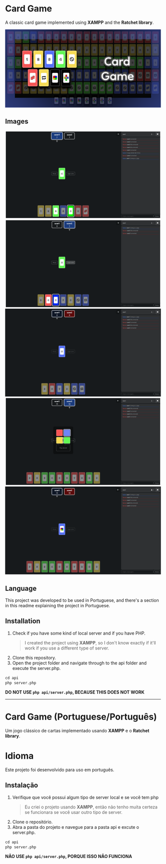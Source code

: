 # Card Game

A classic card game implemented using **XAMPP** and the **Ratchet library**.

![Cover image](https://raw.githubusercontent.com/GiovanniEliasDaRosa/Card-Game/main/Card.png)

## Images

![Image 1 of the game](https://raw.githubusercontent.com/GiovanniEliasDaRosa/Card-Game/main/readmeimg/image1.png)
![Image 2 of the game](https://raw.githubusercontent.com/GiovanniEliasDaRosa/Card-Game/main/readmeimg/image2.png)
![Image 3 of the game](https://raw.githubusercontent.com/GiovanniEliasDaRosa/Card-Game/main/readmeimg/image3.png)
![Image 4 of the game](https://raw.githubusercontent.com/GiovanniEliasDaRosa/Card-Game/main/readmeimg/image4.png)
![Image 5 of the game](https://raw.githubusercontent.com/GiovanniEliasDaRosa/Card-Game/main/readmeimg/image5.png)

## Language

This project was developed to be used in Portuguese, and there's a section in this readme explaining the project in Portuguese.

## Installation

1. Check if you have some kind of local server and if you have PHP.
   > I created the project using **XAMPP**, so I don't know exactly if it'll work if you use a different type of server.
2. Clone this repository.
3. Open the project folder and navigate through to the api folder and execute the server.php.

```shell
cd api
php server.php
```

**DO NOT USE `php api/server.php`, BECAUSE THIS DOES NOT WORK**

---

# Card Game (Portuguese/Português)

Um jogo clássico de cartas implementado usando **XAMPP** e o **Ratchet library**.

# Idioma

Este projeto foi desenvolvido para uso em português.

## Instalação

1. Verifique que você possui algum tipo de server local e se você tem php
   > Eu criei o projeto usando **XAMPP**, então não tenho muita certeza se funcionara se você usar outro tipo de server.
2. Clone o repositório.
3. Abra a pasta do projeto e navegue para a pasta api e excute o server.php.

```shell
cd api
php server.php
```

**NÃO USE `php api/server.php`, PORQUE ISSO NÃO FUNCIONA**
